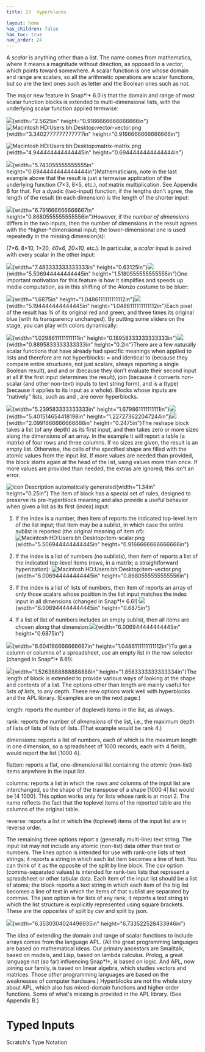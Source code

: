 ```yaml
---
title: 23  Hyperblocks

layout: home
has_children: false
has_toc: true
nav_order: 24
---
```



A *scalar* is anything other than a list. The name comes from
mathematics, where it means a magnitude without direction, as opposed to
a vector, which points toward somewhere. A scalar function is one whose
domain and range are scalars, so all the arithmetic operations are
scalar functions, but so are the text ones such as letter and the
Boolean ones such as not.

The major new feature in Snap*!* 6.0 is that the domain and range of
most scalar function blocks is extended to multi-dimensional lists, with
the underlying scalar function applied termwise:

![](/snap-manual/assets/images/image609.png){width="2.5625in"
height="0.9166666666666666in"}![Macintosh
HD:Users:bh:Desktop:vector-vector.png](/snap-manual/assets/images/image610.png){width="3.3402777777777777in"
height="0.9166666666666666in"}

![Macintosh
HD:Users:bh:Desktop:matrix-matrix.png](/snap-manual/assets/images/image611.png){width="4.944444444444445in"
height="0.6944444444444444in"}

![](/snap-manual/assets/images/image612.png){width="5.743055555555555in"
height="0.6944444444444444in"}Mathematicians, note in the last example
above that the result is just a termwise application of the underlying
function (7×3, 8×5, etc.), *not* matrix multiplication. See Appendix B
for that. For a dyadic (two-input) function, if the lengths don't agree,
the length of the result (in each dimension) is the length of the
shorter input:

![](/snap-manual/assets/images/image613.png){width="6.791666666666667in"
height="0.8680555555555556in"}However, if the *number of dimensions*
differs in the two inputs, then the number of dimensions in the result
agrees with the *higher-*dimensional input; the lower-dimensional one is
used repeatedly in the missing dimension(s):

(7×6. 8×10, 1×20, *40*×*6, 20*×*10,* etc.). In particular, a *scalar*
input is paired with every scalar in the other input:

![](/snap-manual/assets/images/image614.png){width="7.483333333333333in"
height="0.63125in"}![](/snap-manual/assets/images/image615.png){width="5.506944444444445in"
height="1.5180555555555555in"}One important motivation for this feature
is how it simplifies and speeds up media computation, as in this
shifting of the Alonzo costume to be bluer:

![](/snap-manual/assets/images/image619.png){width="1.6875in"
height="1.0486111111111112in"}![](/snap-manual/assets/images/image620.png){width="5.194444444444445in"
height="1.0486111111111112in"}Each pixel of the result has ¾ of its
original red and green, and three times its original blue (with its
transparency unchanged). By putting some sliders on the stage, you can
play with colors dynamically:

![](/snap-manual/assets/images/image621.png){width="1.0298611111111111in"
height="0.18958333333333333in"}![](/snap-manual/assets/images/image193.png){width="0.8895833333333333in"
height="0.2in"}There are a few naturally scalar functions that have
already had specific meanings when applied to lists and therefore are
not hyperblocks: = and identical to (because they compare entire
structures, not just scalars, always reporting a single Boolean result),
and and or (because they don't evaluate their second input at all if the
first input determines the result), join (because it converts non-scalar
(and other non-text) inputs to text string form), and is a (type)
(because it applies to its input as a whole). Blocks whose inputs are
"natively" lists, such as and , are never hyperblocks.

![](/snap-manual/assets/images/image622.png){width="5.239583333333333in"
height="1.679861111111111in"}![](/snap-manual/assets/images/image203.png){width="5.401514654418198in"
height="1.227273622047244in"}![](/snap-manual/assets/images/image205.png){width="2.0991666666666666in"
height="0.2475in"}The reshape block takes a list (of any depth) as its
first input, and then takes zero or more sizes along the dimensions of
an array. In the example it will report a table (a matrix) of four rows
and three columns. If no sizes are given, the result is an empty list.
Otherwise, the cells of the specified shape are filled with the atomic
values from the input list. If more values are needed than provided, the
block starts again at the head of the list, using values more than once.
If more values are provided than needed, the extras are ignored; this
isn't an error.

![Icon Description automatically
generated](/snap-manual/assets/images/image204.png){width="1.34in"
height="0.25in"} The item of block has a special set of rules, designed
to preserve its pre-hyperblock meaning and also provide a useful
behavior when given a list as its first (index) input:

1.  If the index is a number, then item of reports the indicated
    top-level item of the list input; that item may be a sublist, in
    which case the entire sublist is reported (the original meaning of
    item of):![Macintosh
    HD:Users:bh:Desktop:item-scalar.png](/snap-manual/assets/images/image623.png){width="5.506944444444445in"
    height="0.9166666666666666in"}

2.  If the index is a list of numbers (no sublists), then item of
    reports a list of the indicated top-level items (rows, in a matrix;
    a straightforward hyperization): ![Macintosh
    HD:Users:bh:Desktop:item-vector.png](/snap-manual/assets/images/image624.png){width="6.006944444444445in"
    height="0.8680555555555556in"}

3.  If the index is a list of lists of numbers, then item of reports an
    array of only those scalars whose position in the list input matches
    the index input in all dimensions (changed in Snap*!*
    6.6!):![](/snap-manual/assets/images/image625.png){width="6.006944444444445in"
    height="0.6875in"}

4.  If a list of list of numbers includes an empty sublist, then all
    items are chosen along that
    dimension:![](/snap-manual/assets/images/image626.png){width="6.006944444444445in"
    height="0.6875in"}

![](/snap-manual/assets/images/image627.png){width="6.604166666666667in"
height="1.0486111111111112in"}To get a column or columns of a
spreadsheet, use an empty list in the row selector (changed in Snap*!*
6.6!):

![](/snap-manual/assets/images/image628.png){width="1.5263888888888888in"
height="1.8583333333333334in"}The length of block is extended to provide
various ways of looking at the shape and contents of a list. The options
other than length are mainly useful for *lists of lists,* to any depth.
These new options work well with hyperblocks and the APL library.
(Examples are on the next page.)

length: reports the number of (toplevel) items in the list, as always.

rank: reports the number of *dimensions* of the list, i.e., the maximum
depth of lists of lists of lists of lists. (That example would be rank
4.)

dimensions: reports a list of numbers, each of which is the maximum
length in one dimension, so a spreadsheet of 1000 records, each with 4
fields, would report the list \[1000 4\].

flatten: reports a flat, one-dimensional list containing the *atomic*
(non-list) items anywhere in the input list.

columns: reports a list in which the rows and columns of the input list
are interchanged, so the shape of the transpose of a shape \[1000 4\]
list would be \[4 1000\]. This option works only for lists whose rank is
at most 2. The name reflects the fact that the toplevel items of the
reported table are the columns of the original table.

reverse: reports a list in which the (toplevel) items of the input list
are in reverse order.

The remaining three options report a (generally multi-line) text string.
The input list may not include any atomic (non-list) data other than
text or numbers. The lines option is intended for use with rank-one
lists of text strings; it reports a string in which each list item
becomes a line of text. You can think of it as the opposite of the split
by line block. The csv option (comma-separated values) is intended for
rank-two lists that represent a spreadsheet or other tabular data. Each
item of the input list should be a list of atoms; the block reports a
text string in which each item of the big list becomes a line of text in
which the items of that sublist are separated by commas. The json option
is for lists of any rank; it reports a text string in which the list
structure is explicitly represented using square brackets. These are the
opposites of split by csv and split by json.

![](/snap-manual/assets/images/image632.png){width="6.3530304024496935in"
height="6.733522528433946in"}

The idea of extending the domain and range of scalar functions to
include arrays comes from the language APL. (All the great programming
languages are based on mathematical ideas. Our primary ancestors are
Smalltalk, based on models, and Lisp, based on lambda calculus. Prolog,
a great language not (so far) influencing Snap*!*, is based on logic.
And APL, now joining our family, is based on linear algebra, which
studies vectors and matrices. Those *other* programming languages are
based on the weaknesses of computer hardware.) Hyperblocks are not the
whole story about APL, which also has mixed-domain functions and higher
order functions. Some of what's missing is provided in the APL library.
(See Appendix B.)

 Typed Inputs
============

 Scratch's Type Notation
